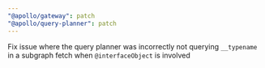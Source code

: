 ```yaml
---
"@apollo/gateway": patch
"@apollo/query-planner": patch
---
```


Fix issue where the query planner was incorrectly not querying `__typename` in a subgraph fetch when `@interfaceObject` is involved
  
